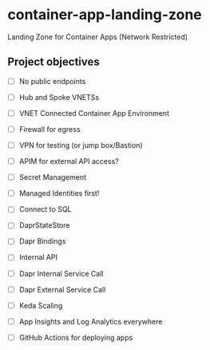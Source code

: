 # container-app-landing-zone
Landing Zone for Container Apps (Network Restricted)

## Project objectives

- [ ] No public endpoints
- [ ] Hub and Spoke VNETSs
- [ ] VNET Connected Container App Environment
- [ ] Firewall for egress
- [ ] VPN for testing (or jump box/Bastion)
- [ ] APIM for external API access?
- [ ] Secret Management 
- [ ] Managed Identities first!
- [ ] Connect to SQL
- [ ] DaprStateStore
- [ ] Dapr Bindings
- [ ] Internal API
- [ ] Dapr Internal Service Call
- [ ] Dapr External Service Call
- [ ] Keda Scaling
- [ ] App Insights and Log Analytics everywhere
- [ ] GitHub Actions for deploying apps

